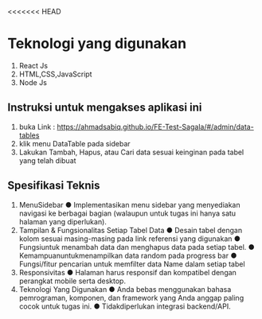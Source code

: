 <<<<<<< HEAD
# Teknologi yang digunakan
1. React Js
2. HTML,CSS,JavaScript
3. Node Js

## Instruksi untuk mengakses aplikasi ini
1. buka Link : https://ahmadsabiq.github.io/FE-Test-Sagala/#/admin/data-tables
2. klik menu DataTable pada sidebar
3. Lakukan Tambah, Hapus, atau Cari data sesuai keinginan pada tabel yang telah dibuat

##  Spesifikasi Teknis
 1. MenuSidebar
 ● Implementasikan menu sidebar yang menyediakan navigasi ke berbagai
 bagian (walaupun untuk tugas ini hanya satu halaman yang diperlukan).
 2. Tampilan & Fungsionalitas Setiap Tabel Data
 ● Desain tabel dengan kolom sesuai masing-masing pada link referensi
 yang digunakan
 ● Fungsiuntuk menambah data dan menghapus data pada setiap tabel.
 ● Kemampuanuntukmenampilkan data random pada progress bar
 ● Fungsi/fitur pencarian untuk memfilter data Name dalam setiap tabel
 3. Responsivitas
 ● Halaman harus responsif dan kompatibel dengan perangkat mobile serta
 desktop.
 4. Teknologi Yang Digunakan
 ● Anda bebas menggunakan bahasa pemrograman, komponen, dan
 framework yang Anda anggap paling cocok untuk tugas ini.
 ● Tidakdiperlukan integrasi backend/API.
